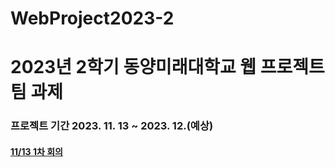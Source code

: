 # WebProject2023-2

# 2023년 2학기 동양미래대학교 웹 프로젝트 팀 과제
### 프로젝트 기간 2023. 11. 13 ~ 2023. 12.(예상)

#### [11/13 1차 회의](https://github.com/Kay0-0/WebProject2023-2/issues/1#issue-1990422475)
